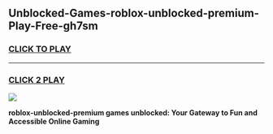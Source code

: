 
## Unblocked-Games-roblox-unblocked-premium-Play-Free-gh7sm
<h3>
<a href="https://premium76.site?title=roblox-unblocked-premium&ref=21A">CLICK TO PLAY</a></h3>
<hr>

<h3>
<a href="https://premium76.site?title=roblox-unblocked-premium&ref=21A">CLICK 2 PLAY</a>
  
</h3>

<a href="https://premium76.site?title=roblox-unblocked-premium&ref=21A"><img src="https://clearcache.store/games.png"></a>


**roblox-unblocked-premium games unblocked: Your Gateway to Fun and Accessible Online Gaming**
